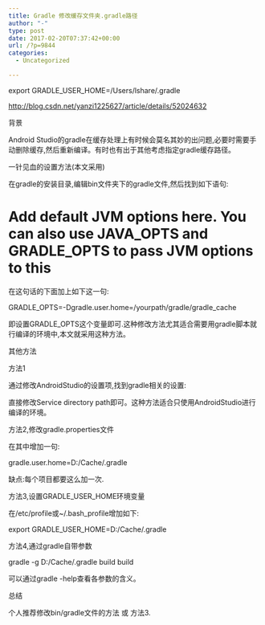 ```yaml
---
title: Gradle 修改缓存文件夹.gradle路径
author: "-"
type: post
date: 2017-02-20T07:37:42+00:00
url: /?p=9844
categories:
  - Uncategorized

---
```

export GRADLE_USER_HOME=/Users/lshare/.gradle

http://blog.csdn.net/yanzi1225627/article/details/52024632

背景
  
Android Studio的gradle在缓存处理上有时候会莫名其妙的出问题,必要时需要手动删除缓存,然后重新编译。有时也有出于其他考虑指定gradle缓存路径。

一针见血的设置方法(本文采用)
  
在gradle的安装目录,编辑bin文件夹下的gradle文件,然后找到如下语句:

# Add default JVM options here. You can also use JAVA_OPTS and GRADLE_OPTS to pass JVM options to this

在这句话的下面加上如下这一句:

GRADLE_OPTS=-Dgradle.user.home=/yourpath/gradle/gradle_cache
  
即设置GRADLE_OPTS这个变量即可.这种修改方法尤其适合需要用gradle脚本就行编译的环境中,本文就采用这种方法。

其他方法
  
方法1
  
通过修改AndroidStudio的设置项,找到gradle相关的设置:

直接修改Service directory path即可。这种方法适合只使用AndroidStudio进行编译的环境。

方法2,修改gradle.properties文件
  
在其中增加一句:
  
gradle.user.home=D:/Cache/.gradle
  
缺点:每个项目都要这么加一次.

方法3,设置GRADLE_USER_HOME环境变量
  
在/etc/profile或~/.bash_profile增加如下:
  
export GRADLE_USER_HOME=D:/Cache/.gradle

方法4,通过gradle自带参数
  
gradle -g D:/Cache/.gradle build build

可以通过gradle -help查看各参数的含义。

总结
  
个人推荐修改bin/gradle文件的方法 或 方法3.